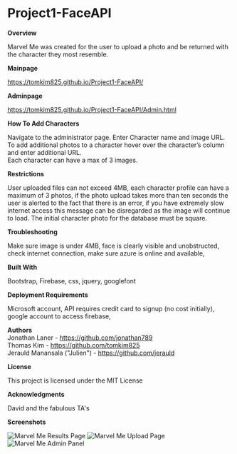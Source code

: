 # Project1-FaceAPI

**Overview** 

Marvel Me was created for the user to upload a photo and be returned with the character they most resemble.

**Mainpage**

https://tomkim825.github.io/Project1-FaceAPI/

**Adminpage** 

https://tomkim825.github.io/Project1-FaceAPI/Admin.html

**How To Add Characters**  

Navigate to the administrator page. Enter Character name and image URL. 
To add additional photos to a character hover over the character’s column and enter additional URL. 	
Each character can have a max of 3 images.

**Restrictions**  

User uploaded files can not exceed 4MB, 
each character profile can have a maximum of 3 photos, 
if the photo upload takes more than ten seconds the user is alerted to the fact that there is an error, 
if you have extremely slow internet access this message can be disregarded as the image will continue to load. 
The initial character photo for the database must be square.

**Troubleshooting** 

Make sure image is under 4MB, 
face is clearly visible and unobstructed, 
check internet connection, 
make sure azure is online and available,

**Built With**  

Bootstrap, Firebase, css, jquery, googlefont

**Deployment Requirements**

Microsoft account, API requires credit card to signup (no cost initially), 
google account to access firebase, 

**Authors**  
Jonathan Laner - https://github.com/jonathan789  
Thomas Kim - https://github.com/tomkim825  
Jerauld Manansala ("Julien") - https://github.com/jerauld  

**License**

This project is licensed under the MIT License

**Acknowledgments**

David and the fabulous TA's 

**Screenshots**

![Marvel Me Results Page](/assets/images/screenshots/marvel-me-upload.png)
![Marvel Me Upload Page](/assets/images/screenshots/marvel-me-results.png)
![Marvel Me Admin Panel](assets/images/screenshots/marvel-me-admin-panel.jpg)
